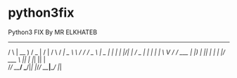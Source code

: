 # python3fix
Python3 FIX By MR ELKHATEB
  _    ____   ___  __  __    _    ____ ______   __
   / \  | __ ) / _ \|  \/  |  / \  / ___|  _ \ \ / /
  / _ \ |  _ \| | | | |\/| | / _ \| |  _| | | \ V / 
 / ___ \| |_) | |_| | |  | |/ ___ \ |_| | |_| || |  
/_/   \_\____/ \___/|_|  |_/_/   \_\____|____/ |_| 
